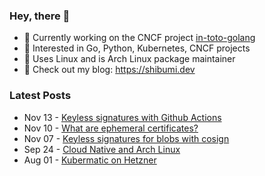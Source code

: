 ### Hey, there 👋

- 🤖 Currently working on the CNCF project [in-toto-golang](https://github.com/in-toto/in-toto-golang)
- 🔭 Interested in Go, Python, Kubernetes, CNCF projects
- 🐧 Uses Linux and is Arch Linux package maintainer
- 🔖 Check out my blog: https://shibumi.dev

### Latest Posts
<!-- feed start -->
- Nov 13 - [Keyless signatures with Github Actions](https://shibumi.dev/posts/keyless-signatures-with-github-actions/)
- Nov 10 - [What are ephemeral certificates?](https://shibumi.dev/posts/what-are-ephemeral-certificates/)
- Nov 07 - [Keyless signatures for blobs with cosign](https://shibumi.dev/posts/first-look-into-cosign/)
- Sep 24 - [Cloud Native and Arch Linux](https://shibumi.dev/posts/cncf-and-archlinux/)
- Aug 01 - [Kubermatic on Hetzner](https://shibumi.dev/posts/kubermatic-on-hetzner/)
<!-- feed end -->
